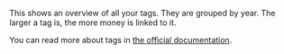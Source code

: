 This shows an overview of all your tags. They are grouped by year. The larger a tag is, the more money is linked to it.

You can read more about tags in [the official documentation](https://docs.firefly-iii.org/concepts/tags).
